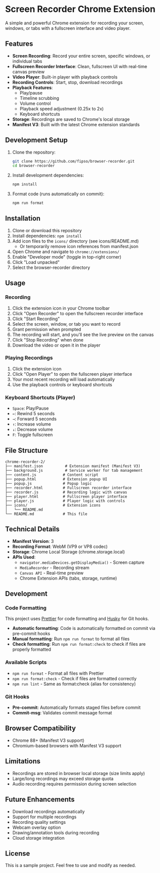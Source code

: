 # Screen Recorder Chrome Extension

A simple and powerful Chrome extension for recording your screen, windows, or tabs with a fullscreen interface and video player.

## Features

- **Screen Recording**: Record your entire screen, specific windows, or individual tabs
- **Fullscreen Recorder Interface**: Clean, fullscreen UI with real-time canvas preview
- **Video Player**: Built-in player with playback controls
- **Recording Controls**: Start, stop, download recordings
- **Playback Features**:
  - Play/pause
  - Timeline scrubbing
  - Volume control
  - Playback speed adjustment (0.25x to 2x)
  - Keyboard shortcuts
- **Storage**: Recordings are saved to Chrome's local storage
- **Manifest V3**: Built with the latest Chrome extension standards

## Development Setup

1. Clone the repository:
   ```bash
   git clone https://github.com/fipso/browser-recorder.git
   cd browser-recorder
   ```

2. Install development dependencies:
   ```bash
   npm install
   ```

3. Format code (runs automatically on commit):
   ```bash
   npm run format
   ```

## Installation

1. Clone or download this repository
2. Install dependencies: `npm install`
3. Add icon files to the `icons/` directory (see icons/README.md)
   - Or temporarily remove icon references from manifest.json
4. Open Chrome and navigate to `chrome://extensions/`
5. Enable "Developer mode" (toggle in top-right corner)
6. Click "Load unpacked"
7. Select the browser-recorder directory

## Usage

### Recording

1. Click the extension icon in your Chrome toolbar
2. Click "Open Recorder" to open the fullscreen recorder interface
3. Click "Start Recording"
4. Select the screen, window, or tab you want to record
5. Grant permission when prompted
6. The recording will start, and you'll see the live preview on the canvas
7. Click "Stop Recording" when done
8. Download the video or open it in the player

### Playing Recordings

1. Click the extension icon
2. Click "Open Player" to open the fullscreen player interface
3. Your most recent recording will load automatically
4. Use the playback controls or keyboard shortcuts

### Keyboard Shortcuts (Player)

- `Space`: Play/Pause
- `←`: Rewind 5 seconds
- `→`: Forward 5 seconds
- `↑`: Increase volume
- `↓`: Decrease volume
- `F`: Toggle fullscreen

## File Structure

```
chrome-recorder-2/
├── manifest.json          # Extension manifest (Manifest V3)
├── background.js          # Service worker for tab management
├── content.js            # Content script
├── popup.html            # Extension popup UI
├── popup.js              # Popup logic
├── recorder.html         # Fullscreen recorder interface
├── recorder.js           # Recording logic with canvas
├── player.html           # Fullscreen player interface
├── player.js             # Player logic with controls
├── icons/                # Extension icons
│   └── README.md
└── README.md             # This file
```

## Technical Details

- **Manifest Version**: 3
- **Recording Format**: WebM (VP9 or VP8 codec)
- **Storage**: Chrome Local Storage (chrome.storage.local)
- **APIs Used**:
  - `navigator.mediaDevices.getDisplayMedia()` - Screen capture
  - `MediaRecorder` - Recording stream
  - `Canvas API` - Real-time preview
  - Chrome Extension APIs (tabs, storage, runtime)

## Development

### Code Formatting

This project uses [Prettier](https://prettier.io/) for code formatting and [Husky](https://typicode.github.io/husky/) for Git hooks.

- **Automatic formatting**: Code is automatically formatted on commit via pre-commit hooks
- **Manual formatting**: Run `npm run format` to format all files
- **Check formatting**: Run `npm run format:check` to check if files are properly formatted

### Available Scripts

- `npm run format` - Format all files with Prettier
- `npm run format:check` - Check if files are formatted correctly
- `npm run lint` - Same as format:check (alias for consistency)

### Git Hooks

- **Pre-commit**: Automatically formats staged files before commit
- **Commit-msg**: Validates commit message format

## Browser Compatibility

- Chrome 88+ (Manifest V3 support)
- Chromium-based browsers with Manifest V3 support

## Limitations

- Recordings are stored in browser local storage (size limits apply)
- Large/long recordings may exceed storage quota
- Audio recording requires permission during screen selection

## Future Enhancements

- Download recordings automatically
- Support for multiple recordings
- Recording quality settings
- Webcam overlay option
- Drawing/annotation tools during recording
- Cloud storage integration

## License

This is a sample project. Feel free to use and modify as needed.
